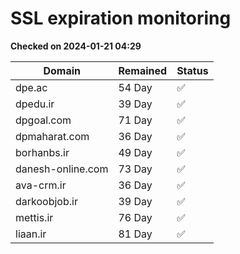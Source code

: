 # SSL expiration monitoring

**Checked on 2024-01-21 04:29**

| Domain | Remained | Status       |
|--------|----------|--------------|
| dpe.ac     | 54 Day   | ✅ |
| dpedu.ir     | 39 Day   | ✅ |
| dpgoal.com     | 71 Day   | ✅ |
| dpmaharat.com     | 36 Day   | ✅ |
| borhanbs.ir     | 49 Day   | ✅ |
| danesh-online.com     | 73 Day   | ✅ |
| ava-crm.ir     | 36 Day   | ✅ |
| darkoobjob.ir     | 39 Day   | ✅ |
| mettis.ir     | 76 Day   | ✅ |
| liaan.ir     | 81 Day   | ✅ |
